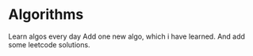 # Algorithms
Learn algos every day
Add one new algo, which i have learned. And add some leetcode solutions.

